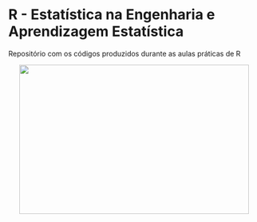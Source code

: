 # R - Estatística na Engenharia e Aprendizagem Estatística
Repositório com os códigos produzidos durante as aulas práticas de R

<p align="center">
  <img width="460" height="300" src="https://www.business-science.io/assets/2020-10-15-must-know-tidyverse-features/tidyverse-icons.png">
</p>
